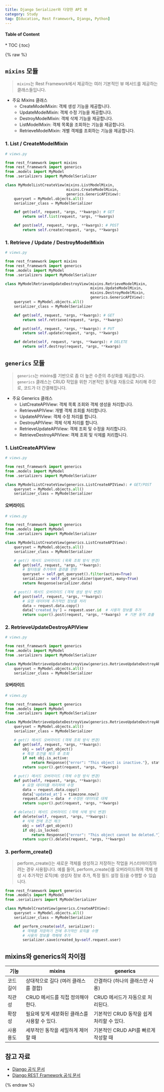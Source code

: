 ```yaml
---
title: Django Serializer와 다양한 API 뷰
category: Study
tag: [Education, Rest Framework, Django, Python]
---
```


<nav class='post-toc' markdown='1'>
  <h4>Table of Content</h4>
* TOC
{:toc}
</nav>

{% raw %}

## `mixins` 모듈
> `mixins`는 Rest Framework에서 제공하는 여러 기본적인 뷰 메서드를 제공하는 클래스들입니다. 

* 주요 Mixins 클래스
    * CreateModelMixin: 객체 생성 기능을 제공합니다.
    * UpdateModelMixin: 객체 수정 기능을 제공합니다.
    * DestroyModelMixin: 객체 삭제 기능을 제공합니다.
    * ListModelMixin: 객체 목록을 조회하는 기능을 제공합니다.
    * RetrieveModelMixin: 개별 객체를 조회하는 기능을 제공합니다.

### 1. List / CreateModelMixin
```python
# views.py

from rest_framework import mixins
from rest_framework import generics
from .models import MyModel
from .serializers import MyModelSerializer

class MyModelListCreateView(mixins.ListModelMixin,
                            mixins.CreateModelMixin,
                            generics.GenericAPIView):
    queryset = MyModel.objects.all() 
    serializer_class = MyModelSerializer

    def get(self, request, *args, **kwargs): # GET
        return self.list(request, *args, **kwargs)

    def post(self, request, *args, **kwargs): # POST
        return self.create(request, *args, **kwargs)
```

### 1. Retrieve / Update / DestroyModelMixin
```python
# views.py

from rest_framework import mixins
from rest_framework import generics
from .models import MyModel
from .serializers import MyModelSerializer

class MyModelRetrieveUpdateDestroyView(mixins.RetrieveModelMixin,
                                       mixins.UpdateModelMixin,
                                       mixins.DestroyModelMixin,
                                       generics.GenericAPIView):
    queryset = MyModel.objects.all()
    serializer_class = MyModelSerializer

    def get(self, request, *args, **kwargs): # GET
        return self.retrieve(request, *args, **kwargs)

    def put(self, request, *args, **kwargs): # PUT
        return self.update(request, *args, **kwargs)

    def delete(self, request, *args, **kwargs): # DELETE
        return self.destroy(request, *args, **kwargs)
```

## `generics` 모듈
> `generics`는 mixins를 기반으로 좀 더 높은 수준의 추상화를 제공합니다. 
`generics` 클래스는 CRUD 작업을 위한 기본적인 동작을 자동으로 처리해 주므로, 코드가 더 간결해집니다.

* 주요 Generics 클래스
    * ListCreateAPIView: 객체 목록 조회와 객체 생성을 처리합니다.
    * RetrieveAPIView: 개별 객체 조회를 처리합니다.
    * UpdateAPIView: 객체 수정 처리를 합니다.
    * DestroyAPIView: 객체 삭제 처리를 합니다.
    * RetrieveUpdateAPIView: 객체 조회 및 수정을 처리합니다.
    * RetrieveDestroyAPIView: 객체 조회 및 삭제를 처리합니다.

### 1. ListCreateAPIView
```python
# views.py

from rest_framework import generics
from .models import MyModel
from .serializers import MyModelSerializer

class MyModelListCreateView(generics.ListCreateAPIView): # GET/POST
    queryset = MyModel.objects.all()
    serializer_class = MyModelSerializer
```

#### 오버라이드
```python
# views.py

from rest_framework import generics
from .models import MyModel
from .serializers import MyModelSerializer

class MyModelListCreateView(generics.ListCreateAPIView):
    queryset = MyModel.objects.all()
    serializer_class = MyModelSerializer

    # get() 메서드 오버라이드 (목록 조회 방식 변경)
    def get(self, request, *args, **kwargs):
        # 필터링을 추가하여 결과를 반환
        queryset = self.get_queryset().filter(active=True)
        serializer = self.get_serializer(queryset, many=True)
        return Response(serializer.data)

    # post() 메서드 오버라이드 (객체 생성 방식 변경)
    def post(self, request, *args, **kwargs):
        # 요청 데이터에 추가적인 정보를 처리
        data = request.data.copy()
        data['created_by'] = request.user.id  # 사용자 정보를 추가
        return super().post(request, *args, **kwargs)  # 기본 동작 호출
```

### 2. RetrieveUpdateDestroyAPIView
```python
# views.py

from rest_framework import generics
from .models import MyModel
from .serializers import MyModelSerializer

class MyModelRetrieveUpdateDestroyView(generics.RetrieveUpdateDestroyAPIView): # GET/PUT/DELETE
    queryset = MyModel.objects.all()
    serializer_class = MyModelSerializer
```

#### 오버라이드
```python
# views.py

from rest_framework import generics
from .models import MyModel
from .serializers import MyModelSerializer

class MyModelRetrieveUpdateDestroyView(generics.RetrieveUpdateDestroyAPIView):
    queryset = MyModel.objects.all()
    serializer_class = MyModelSerializer

    # get() 메서드 오버라이드 (객체 조회 방식 변경)
    def get(self, request, *args, **kwargs):
        obj = self.get_object()
        # 특정 조건을 체크 후 조회
        if not obj.is_active:
            return Response({"error": "This object is inactive."}, status=400)
        return super().get(request, *args, **kwargs)

    # put() 메서드 오버라이드 (객체 수정 방식 변경)
    def put(self, request, *args, **kwargs):
        # 요청 데이터를 처리하여 수정
        data = request.data.copy()
        data['updated_at'] = timezone.now()
        request.data = data  # 수정된 데이터로 대체
        return super().put(request, *args, **kwargs)

    # delete() 메서드 오버라이드 (객체 삭제 방식 변경)
    def delete(self, request, *args, **kwargs):
        # 삭제 전에 조건 체크
        obj = self.get_object()
        if obj.is_locked:
            return Response({"error": "This object cannot be deleted."}, status=400)
        return super().delete(request, *args, **kwargs)
```

### 3. perform_create()
> perform_create()는 새로운 객체를 생성하고 저장하는 작업을 커스터마이징하려는 경우 사용됩니다. 
예를 들어, perform_create()를 오버라이드하여 객체 생성 시 추가적인 로직(예: 생성자 정보 추가, 특정 필드 설정 등)을 수행할 수 있습니다.

```python
from rest_framework import generics
from .models import MyModel
from .serializers import MyModelSerializer

class MyModelCreateView(generics.CreateAPIView):
    queryset = MyModel.objects.all()
    serializer_class = MyModelSerializer

    def perform_create(self, serializer):
        # 객체를 저장하기 전에 추가적인 로직을 수행
        # 사용자 정보를 객체에 추가
        serializer.save(created_by=self.request.user)
```

## mixins와 generics의 차이점

| 기능 | mixins | generics |
| - | - | - |
| 코드 길이 | 상대적으로 길다 (여러 클래스를 결합) | 간결하다 (하나의 클래스만 사용) |
| 직관성 | CRUD 메서드를 직접 정의해야 한다. | CRUD 메서드가 자동으로 처리된다. |
| 확장성 | 필요에 맞게 세분화된 클래스를 사용할 수 있다. | 기본적인 CRUD 동작을 쉽게 처리할 수 있다. |
| 사용 용도 | 세부적인 동작을 세밀하게 제어할 때 | 기본적인 CRUD API를 빠르게 작성할 때 |

## 참고 자료
* [Django 공식 문서](https://docs.djangoproject.com/en/stable/)
* [Django REST Framework 공식 문서](https://www.django-rest-framework.org/)

{% endraw %}